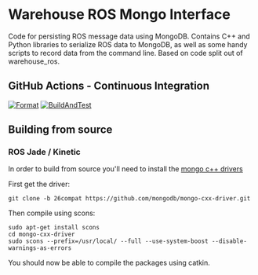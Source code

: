 # Warehouse ROS Mongo Interface

Code for persisting ROS message data using MongoDB.  Contains C++ and Python libraries to serialize ROS data to MongoDB, as well as some handy scripts to record data from the command line.  Based on code split out of warehouse_ros.

## GitHub Actions - Continuous Integration

[![Format](https://github.com/ros-planning/warehouse_ros_mongo/actions/workflows/format.yml/badge.svg?branch=ros2)](https://github.com/ros-planning/warehouse_ros_mongo/actions/workflows/format.yml?branch=ros2) [![BuildAndTest](https://github.com/ros-planning/warehouse_ros_mongo/actions/workflows/industrial_ci_action.yml/badge.svg?branch=ros2)](https://github.com/ros-planning/warehouse_ros_mongo/actions/workflows/industrial_ci_action.yml?branch=ros2)

## Building from source

### ROS Jade  / Kinetic

In order to build from source you'll need to install the [mongo c++ drivers](https://github.com/mongodb/mongo-cxx-driver/wiki/Download-and-Compile-the-Legacy-Driver)

First get the driver:
```
git clone -b 26compat https://github.com/mongodb/mongo-cxx-driver.git
```

Then compile using scons:
```
sudo apt-get install scons
cd mongo-cxx-driver
sudo scons --prefix=/usr/local/ --full --use-system-boost --disable-warnings-as-errors
```

You should now be able to compile the packages using catkin.
